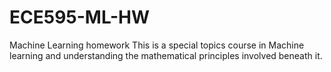# ECE595-ML-HW
Machine Learning homework 
This is a special topics course in Machine learning and understanding the mathematical principles involved beneath it.

